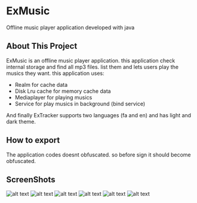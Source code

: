 # ExMusic

Offline music player application developed with java

## About This Project

ExMusic is an offline music player application. this application check internal storage and find all mp3 files. list them and lets users play the musics they want.
this application uses:
- Realm for cache data
- Disk Lru cache for memory cache data
- Mediaplayer for playing musics
- Service for play musics in background (bind service)

And finally ExTracker supports two languages (fa and en) and has light and dark theme.

## How to export

The application codes doesnt obfuscated. so before sign it should become obfuscated.

## ScreenShots

![alt text](https://www.linkpicture.com/q/Screenshot_20220223-134327.png)  ![alt text](https://www.linkpicture.com/q/Screenshot_20220223-134334.png)  ![alt text](https://www.linkpicture.com/q/Screenshot_20220223-134341.png)  ![alt text](https://www.linkpicture.com/q/Screenshot_20220223-134402.png)  ![alt text](https://www.linkpicture.com/q/Screenshot_20220223-134411.png)  ![alt text](https://www.linkpicture.com/q/Screenshot_20220223-134437.png)
